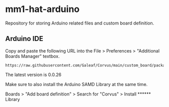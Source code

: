 # mm1-hat-arduino
Repository for storing Arduino related files and custom board definition.


## Arduino IDE

Copy and paste the following URL into the File > Preferences > "Additional Boards Manager" textbox.

```
https://raw.githubusercontent.com/Galeaf/Corvus/main/custom_board/package_corvus_index.json
```

The latest version is 0.0.26

Make sure to also install the Arduino SAMD Library at the same time.

Boards > "Add board definition" > Search for "Corvus" > Install ****** Library




